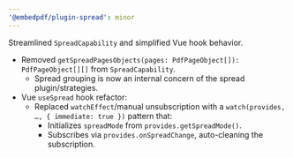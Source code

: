 ```yaml
---
'@embedpdf/plugin-spread': minor
---
```


Streamlined `SpreadCapability` and simplified Vue hook behavior.

- Removed `getSpreadPagesObjects(pages: PdfPageObject[]): PdfPageObject[][]` from `SpreadCapability`.
  - Spread grouping is now an internal concern of the spread plugin/strategies.
- Vue `useSpread` hook refactor:
  - Replaced `watchEffect`/manual unsubscription with a `watch(provides, …, { immediate: true })` pattern that:
    - Initializes `spreadMode` from `provides.getSpreadMode()`.
    - Subscribes via `provides.onSpreadChange`, auto-cleaning the subscription.
